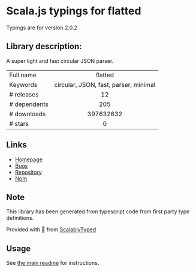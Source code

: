 
# Scala.js typings for flatted

Typings are for version 2.0.2

## Library description:
A super light and fast circular JSON parser.

|                    |                 |
| ------------------ | :-------------: |
| Full name          | flatted |
| Keywords           | circular, JSON, fast, parser, minimal |
| # releases         | 12 |
| # dependents       | 205 |
| # downloads        | 397632632 |
| # stars            | 0 |

## Links
- [Homepage](https://github.com/WebReflection/flatted#readme)
- [Bugs](https://github.com/WebReflection/flatted/issues)
- [Repository](https://github.com/WebReflection/flatted)
- [Npm](https://www.npmjs.com/package/flatted)
    


## Note
This library has been generated from typescript code from first party type definitions.

Provided with :purple_heart: from [ScalablyTyped](https://github.com/oyvindberg/ScalablyTyped)

## Usage
See [the main readme](../../readme.md) for instructions.


